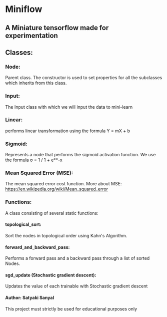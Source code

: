# Miniflow
## A Miniature tensorflow made for experimentation
## Classes:

### Node: 
Parent class. The constructor is used to set properties for all the subclasses which inherits from this class.

### Input:
The Input class with which we will input the data to mini-learn

### Linear:
performs linear transformation using the formula Y = mX + b

### Sigmoid:
Represents a node that performs the sigmoid activation function. We use the formula σ = 1 / 1 + e**-x

### Mean Squared Error (MSE):
The mean squared error cost function. More about MSE: https://en.wikipedia.org/wiki/Mean_squared_error

### Functions:
A class consisting of several static functions:
#### topological_sort:
Sort the nodes in topological order using Kahn's Algorithm.
#### forward_and_backward_pass:
Performs a forward pass and a backward pass through a list of sorted Nodes.
#### sgd_update (Stochastic gradient descent):
Updates the value of each trainable with Stochastic gradient descent

#### Author: Satyaki Sanyal
This project must strictly be used for educational purposes only
